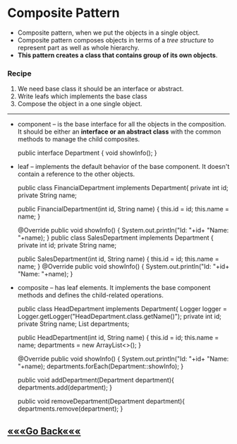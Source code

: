 # Composite Pattern
* Composite pattern, when we put the objects in a single object.  
* Composite pattern composes objects in terms of a _tree structure_ to represent part as well as whole hierarchy.
* **This pattern creates a class that contains group of its own objects**. 

### Recipe
1) We need base class it should be an interface or abstract.
2) Write leafs which implements the base class
3) Compose the object in a one single object.


***
* component – is the base interface for all the objects in the composition. 
It should be either an **interface or an abstract class** with the common methods to manage the child composites.




    public interface Department {
    void showInfo();
    }



* leaf – implements the default behavior of the base component. 
    It doesn't contain a reference to the other objects.




    public class FinancialDepartment implements Department{
    private int id;
    private String name;

    public FinancialDepartment(int id, String name) {
    this.id = id;
    this.name = name;
    }

    @Override
    public void showInfo() {
    System.out.println("Id: "+id+ "Name: "+name);
    }
    public class SalesDepartment implements Department {
    private int id;
    private String name;

    public SalesDepartment(int id, String name) {
    this.id = id;
    this.name = name;
    }
    @Override
    public void showInfo() {
    System.out.println("Id: "+id+ "Name: "+name);
    }

* composite – has leaf elements. It implements the base component methods and defines the child-related operations.
    


    public class HeadDepartment implements Department{
    Logger logger = Logger.getLogger("HeadDepartment.class.getName()");
    private int id;
    private String name;
    List<Department> departments;

    public HeadDepartment(int id, String name) {
        this.id = id;
        this.name = name;
        departments = new ArrayList<>();
    }

    @Override
    public void showInfo() {
        System.out.println("Id: "+id+ "Name: "+name);
        departments.forEach(Department::showInfo);
    }

    public void addDepartment(Department department){
        departments.add(department);
    }

    public void removeDepartment(Department department){
        departments.remove(department);
    }







## [«««Go Back«««](https://github.com/MedetHasanUgurlu/Design-Patterns)